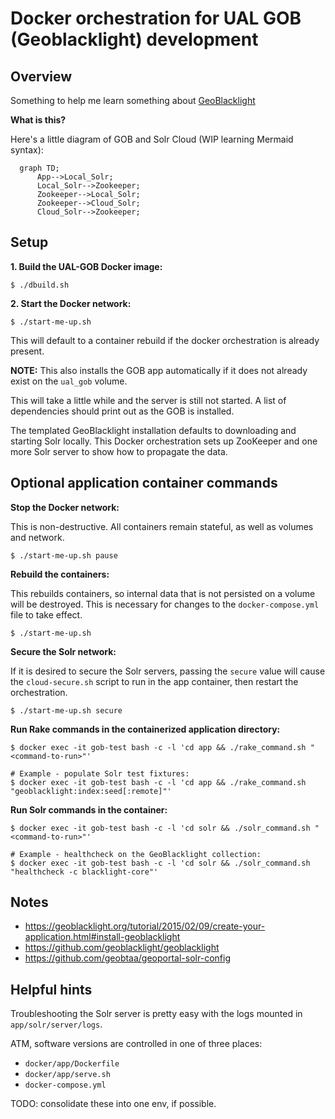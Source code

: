 # Docker orchestration for UAL GOB (Geoblacklight) development

## Overview

Something to help me learn something about [GeoBlacklight](https://geoblacklight.org/)

**What is this?**

Here's a little diagram of GOB and Solr Cloud (WIP learning Mermaid syntax):

```mermaid
  graph TD;
      App-->Local_Solr;
      Local_Solr-->Zookeeper;
      Zookeeper-->Local_Solr;
      Zookeeper-->Cloud_Solr;
      Cloud_Solr-->Zookeeper;
```

## Setup

**1. Build the UAL-GOB Docker image:**

```shell
$ ./dbuild.sh
```

**2. Start the Docker network:**

```shell
$ ./start-me-up.sh
```

This will default to a container rebuild if the docker orchestration is already present.

__NOTE:__ This also installs the GOB app automatically if it does not already exist on the `ual_gob` volume.

This will take a little while and the server is still not started. A list of dependencies should print out as the GOB is installed.

The templated GeoBlacklight installation defaults to downloading and starting Solr locally. This Docker orchestration sets up ZooKeeper and one more Solr server to show how to propagate the data.

## Optional application container commands

**Stop the Docker network:**

This is non-destructive. All containers remain stateful, as well as volumes and network.

```shell
$ ./start-me-up.sh pause
```

**Rebuild the containers:**

This rebuilds containers, so internal data that is not persisted on a volume will be destroyed. This is necessary for changes to the `docker-compose.yml` file to take effect.

```shell
$ ./start-me-up.sh
```

**Secure the Solr network:**

If it is desired to secure the Solr servers, passing the `secure` value will cause the `cloud-secure.sh` script to run in the app container, then restart the orchestration.

```shell
$ ./start-me-up.sh secure
```

**Run Rake commands in the containerized application directory:**

```shell
$ docker exec -it gob-test bash -c -l 'cd app && ./rake_command.sh "<command-to-run>"'

# Example - populate Solr test fixtures:
$ docker exec -it gob-test bash -c -l 'cd app && ./rake_command.sh "geoblacklight:index:seed[:remote]"'
```

**Run Solr commands in the container:**

```shell
$ docker exec -it gob-test bash -c -l 'cd solr && ./solr_command.sh "<command-to-run>"'

# Example - healthcheck on the GeoBlacklight collection:
$ docker exec -it gob-test bash -c -l 'cd solr && ./solr_command.sh "healthcheck -c blacklight-core"'
```

## Notes

* https://geoblacklight.org/tutorial/2015/02/09/create-your-application.html#install-geoblacklight
* https://github.com/geoblacklight/geoblacklight
* https://github.com/geobtaa/geoportal-solr-config

## Helpful hints

Troubleshooting the Solr server is pretty easy with the logs mounted in `app/solr/server/logs`.

ATM, software versions are controlled in one of three places:

* `docker/app/Dockerfile`
* `docker/app/serve.sh`
* `docker-compose.yml`

TODO: consolidate these into one env, if possible.
